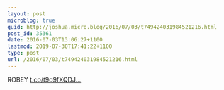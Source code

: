 ```yaml
---
layout: post
microblog: true
guid: http://joshua.micro.blog/2016/07/03/t749424031984521216.html
post_id: 35361
date: 2016-07-03T13:06:27+1100
lastmod: 2019-07-30T17:41:22+1100
type: post
url: /2016/07/03/t749424031984521216.html
---
```

ROBEY [t.co/t9o9fXQDJ...](https://t.co/t9o9fXQDJt)

